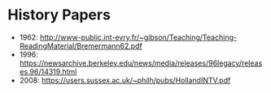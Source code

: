 # History Papers

* 1962: http://www-public.int-evry.fr/~gibson/Teaching/Teaching-ReadingMaterial/Bremermann62.pdf
* 1996: https://newsarchive.berkeley.edu/news/media/releases/96legacy/releases.96/14319.html
* 2008: https://users.sussex.ac.uk/~philh/pubs/HollandINTV.pdf
